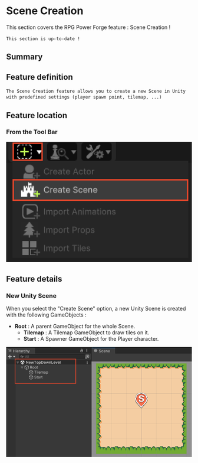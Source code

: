 # Scene Creation

This section covers the RPG Power Forge feature : Scene Creation !

```admonish success title="Oh yeah"
This section is up-to-date !
```

## Summary

## Feature definition
```admonish summary title="Scene Creation"
The Scene Creation feature allows you to create a new Scene in Unity with predefined settings (player spawn point, tilemap, ...)
```

## Feature location

### From the Tool Bar

![window_location2.png](../../../../../../media/user_manual/game_mecanics/scene_creation/location_tool_bar.png)

## Feature details

### New Unity Scene
When you select the "Create Scene" option, a new Unity Scene is created with the following GameObjects :
* **Root** : A parent GameObject for the whole Scene.
  * **Tilemap** : A Tilemap GameObject to draw tiles on it.
  * **Start** : A Spawner GameObject for the Player character. 

![window_location2.png](../../../../../../media/user_manual/game_mecanics/scene_creation/new_scene_setup.png)